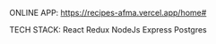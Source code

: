ONLINE APP: https://recipes-afma.vercel.app/home#

TECH STACK: 
React
Redux
NodeJs
Express
Postgres
